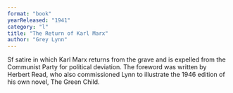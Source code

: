 ```yaml
---
format: "book"
yearReleased: "1941"
category: "l"
title: "The Return of Karl Marx"
author: "Grey Lynn"
---
```

Sf satire in which Karl Marx returns  from the grave and is expelled from the Communist Party for political deviation. The foreword was written  by Herbert Read, who also commissioned Lynn to illustrate the 1946 edition of his own novel, The Green Child.
 
 
